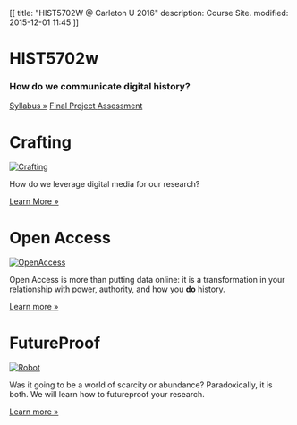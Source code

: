 [[
title: "HIST5702W @ Carleton U 2016"
description: Course Site.
modified: 2015-12-01 11:45
]]

<div class="jumbotron row">
    <div class="col-sm-6">    
    <h1><span class="text-primary">HIST5702w</span></h1>
    </div>
    <div class="col-sm-6">
    <h3 class="text-muted">How do we communicate digital history?</h2>
    <p>
    <a href="/getting-started.html" class="btn btn-lg btn-primary">Syllabus &raquo;</a>
    <a href="/final-project.html" class="btn btn-md">Final Project 
        <span class="glyphicon glyphicon-ok"></span></a>
    <a href="/assessment.html" class="btn btn-md">Assessment 
        <span class="glyphicon glyphicon-download"></span></a>
    </p>
    </div>
</div>

<div class="col-sm-4">
    <h1>Crafting</h1>
    <a href="/crafting.html" target="_blank" class="thumbnail">
        <img src="/uploads/noun_187297_cc.png" class="img-crafting" alt="Crafting">
    </a>
    <p>
    How do we leverage digital media for our research? 
    </p>
    <a class="btn btn-lg btn-primary" href="/crafting.html">
        Learn More &raquo;
    </a>
</div>

<div class="col-sm-4">
    <h1>Open Access</h1>
    <a href="/openaccess.html" target="_blank" class="thumbnail">
        <img src="/uploads/noun_13480.png" class="img-open-access" alt="OpenAccess">
    </a>
    <p>Open Access is more than putting data online: it is a transformation in your relationship with power, authority, and how you <b>do</b> history.
    </p>
    <a class="btn btn-lg btn-primary" href="/openaccess.html">
        Learn more &raquo;
    </a>
</div>

<div class="col-sm-4">
    <h1>FutureProof</h1>
    <a href="/futureproof.html" target="_blank" class="thumbnail">
        <img src="/uploads/noun_27853_cc.png" class="img-robot" alt="Robot">
    </a>
    <p>Was it going to be a world of scarcity or abundance? Paradoxically, it is both. We will learn how to futureproof your research.</p>
    <a class="btn btn-lg btn-primary" href="/futureproof.html">
        Learn more &raquo;
    </a>
</div>